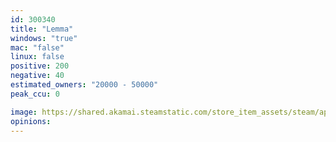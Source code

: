 ```yaml
---
id: 300340
title: "Lemma"
windows: "true"
mac: "false"
linux: false
positive: 200
negative: 40
estimated_owners: "20000 - 50000"
peak_ccu: 0

image: https://shared.akamai.steamstatic.com/store_item_assets/steam/apps/300340/header.jpg?t=1667684698
opinions:
---
```


